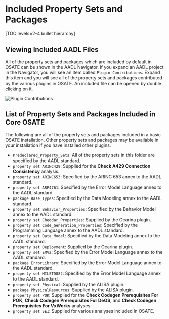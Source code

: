 <!--
Copyright (c) 2004-2021 Carnegie Mellon University and others. (see Contributors file). 
All Rights Reserved.

NO WARRANTY. ALL MATERIAL IS FURNISHED ON AN "AS-IS" BASIS. CARNEGIE MELLON UNIVERSITY MAKES NO WARRANTIES OF ANY
KIND, EITHER EXPRESSED OR IMPLIED, AS TO ANY MATTER INCLUDING, BUT NOT LIMITED TO, WARRANTY OF FITNESS FOR PURPOSE
OR MERCHANTABILITY, EXCLUSIVITY, OR RESULTS OBTAINED FROM USE OF THE MATERIAL. CARNEGIE MELLON UNIVERSITY DOES NOT
MAKE ANY WARRANTY OF ANY KIND WITH RESPECT TO FREEDOM FROM PATENT, TRADEMARK, OR COPYRIGHT INFRINGEMENT.

This program and the accompanying materials are made available under the terms of the Eclipse Public License 2.0
which is available at https://www.eclipse.org/legal/epl-2.0/
SPDX-License-Identifier: EPL-2.0

Created, in part, with funding and support from the United States Government. (see Acknowledgments file).

This program includes and/or can make use of certain third party source code, object code, documentation and other
files ("Third Party Software"). The Third Party Software that is used by this program is dependent upon your system
configuration. By using this program, You agree to comply with any and all relevant Third Party Software terms and
conditions contained in any such Third Party Software or separate license file distributed with such Third Party
Software. The parties who own the Third Party Software ("Third Party Licensors") are intended third party benefici-
aries to this license with respect to the terms applicable to their Third Party Software. Third Party Software li-
censes only apply to the Third Party Software and not any other portion of this program or this program as a whole.
-->
# Included Property Sets and Packages

[TOC levels=2-4 bullet hierarchy]

## Viewing Included AADL Files

All of the property sets and packages which are included by default in OSATE can be shown in the AADL Navigator. If you
expand an AADL project in the Navigator, you will see an item called `Plugin Contributions`. Expand this item and you
will see all of the property sets and packages contributed by the various plugins in OSATE. An included file can be
opened by double clicking on it.

![Plugin Contributions](images/PluginContributions.png)

## List of Property Sets and Packages Included in Core OSATE

The following are all of the property sets and packages included in a basic OSATE installation. Other property sets and
packages may be available in your installation if you have installed other plugins.

* `Predeclared_Property_Sets`: All of the property sets in this folder are specified by the AADL standard.
* `property set ARINC429`: Supplied for the **Check A429 Connection Consistency** analysis.
* `property set ARINC653`: Specified by the ARINC 653 annex to the AADL standard.
* `property set ARP4761`: Specified by the Error Model Language annex to the AADL standard.
* `package Base_Types`: Specified by the Data Modeling annex to the AADL standard.
* `property set Behavior_Properties`: Specified by the Behavior Model annex to the AADL standard.
* `property set Cheddar_Properties`: Supplied by the Ocarina plugin.
* `property set Code_Generation_Properties`: Specified by the Programming Language annex to the AADL standard.
* `property set Data_Model`: Specified by the Data Modeling annex to the AADL standard.
* `property set Deployment`: Supplied by the Ocarina plugin.
* `property set EMV2`: Specified by the Error Model Language annex to the AADL standard.
* `package ErrorLibrary`: Specified by the Error Model Language annex to the AADL standard.
* `property set MILSTD882`: Specified by the Error Model Language annex to the AADL standard.
* `property set Physical`: Supplied by the ALISA plugin.
* `package PhysicalResources`: Supplied by the ALISA plugin.
* `property set POK`: Supplied for the **Check Codegen Prerequisites For POK**, **Check Codegen Prerequisites For DeOS**, and **Check Codegen Prerequisites For VxWorks** analyses.
* `property set SEI`: Supplied for various analyses included in OSATE.